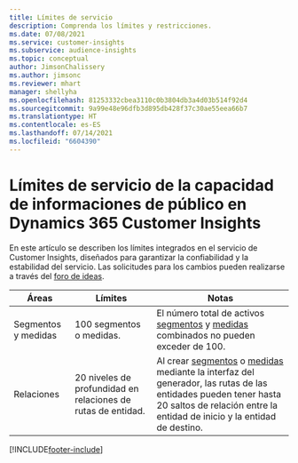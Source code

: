 ```yaml
---
title: Límites de servicio
description: Comprenda los límites y restricciones.
ms.date: 07/08/2021
ms.service: customer-insights
ms.subservice: audience-insights
ms.topic: conceptual
author: JimsonChalissery
ms.author: jimsonc
ms.reviewer: mhart
manager: shellyha
ms.openlocfilehash: 81253332cbea3110c0b3804db3a4d03b514f92d4
ms.sourcegitcommit: 9a99e48e96dfb3d895db428f37c30ae55eea66b7
ms.translationtype: HT
ms.contentlocale: es-ES
ms.lasthandoff: 07/14/2021
ms.locfileid: "6604390"
---
```

# <a name="service-limits-in-dynamics-365-customer-insights-audience-insights-capability"></a>Límites de servicio de la capacidad de informaciones de público en Dynamics 365 Customer Insights

En este artículo se describen los límites integrados en el servicio de Customer Insights, diseñados para garantizar la confiabilidad y la estabilidad del servicio. Las solicitudes para los cambios pueden realizarse a través del [foro de ideas](https://go.microsoft.com/fwlink/?linkid=2074172). 
 
| Áreas  | Límites  | Notas |
|-------------|---------------------------------------------------------------------|---------------------------------------------------------------------|
| Segmentos y medidas | 100 segmentos o medidas. | El número total de activos [segmentos](segments.md) y [medidas](measures.md) combinados no pueden exceder de 100.  |
| Relaciones | 20 niveles de profundidad en relaciones de rutas de entidad. | Al crear [segmentos](segments.md) o [medidas](measures.md) mediante la interfaz del generador, las rutas de las entidades pueden tener hasta 20 saltos de relación entre la entidad de inicio y la entidad de destino.  |


[!INCLUDE[footer-include](../includes/footer-banner.md)]